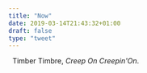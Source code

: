 ```yaml
---
title: "Now"
date: 2019-03-14T21:43:32+01:00
draft: false
type: "tweet"
---
```

<a href="https://itunes.apple.com/fr/album/creep-on-creepin-on/424617483" type="application/rss+xml" class="iconfont icon-music" title="rss"></a> &nbsp; Timber Timbre, *Creep On Creepin'On*.


